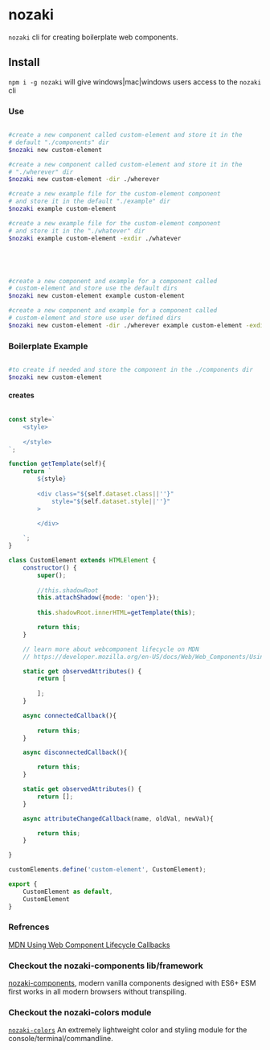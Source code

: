 # nozaki
`nozaki` cli for creating boilerplate web components. 

## Install

`npm i -g nozaki` will give windows|mac|windows users access to the `nozaki` cli

### Use

```sh

#create a new component called custom-element and store it in the 
# default "./components" dir
$nozaki new custom-element 

#create a new component called custom-element and store it in the 
# "./wherever" dir
$nozaki new custom-element -dir ./wherever

#create a new example file for the custom-element component 
# and store it in the default "./example" dir
$nozaki example custom-element 

#create a new example file for the custom-element component 
# and store it in the "./whatever" dir
$nozaki example custom-element -exdir ./whatever





#create a new component and example for a component called 
# custom-element and store use the default dirs
$nozaki new custom-element example custom-element

#create a new component and example for a component called 
# custom-element and store use user defined dirs
$nozaki new custom-element -dir ./wherever example custom-element -exdir ./whatever


```

### Boilerplate Example

```sh

#to create if needed and store the component in the ./components dir
$nozaki new custom-element 

```
#### creates

```js

const style=`
    <style>
        
    </style>
`;

function getTemplate(self){
    return `
        ${style}
        
        <div class="${self.dataset.class||''}"
            style="${self.dataset.style||''}"
        >

        </div>
        
    `;
}

class CustomElement extends HTMLElement {
    constructor() {
        super();
        
        //this.shadowRoot
        this.attachShadow({mode: 'open'});
        
        this.shadowRoot.innerHTML=getTemplate(this);

        return this;
    }

    // learn more about webcomponent lifecycle on MDN
    // https://developer.mozilla.org/en-US/docs/Web/Web_Components/Using_custom_elements#using_the_lifecycle_callbacks

    static get observedAttributes() {
        return [
            
        ];
    }

    async connectedCallback(){
        
        return this;
    }

    async disconnectedCallback(){

        return this;
    }

    static get observedAttributes() { 
        return []; 
    }

    async attributeChangedCallback(name, oldVal, newVal){

        return this;
    }

}

customElements.define('custom-element', CustomElement);

export {
    CustomElement as default,
    CustomElement
}


```

### Refrences

[MDN Using Web Component Lifecycle Callbacks](https://developer.mozilla.org/en-US/docs/Web/Web_Components/Using_custom_elements#using_the_lifecycle_callbacks)

### Checkout the nozaki-components lib/framework
[nozaki-components](https://github.com/RIAEvangelist/nozaki-components), modern vanilla components designed with ES6+ ESM first works in all modern browsers without transpiling.

### Checkout the nozaki-colors module
[`nozaki-colors`](https://github.com/RIAEvangelist/nozaki-colors) An extremely lightweight color and styling module for the console/terminal/commandline.